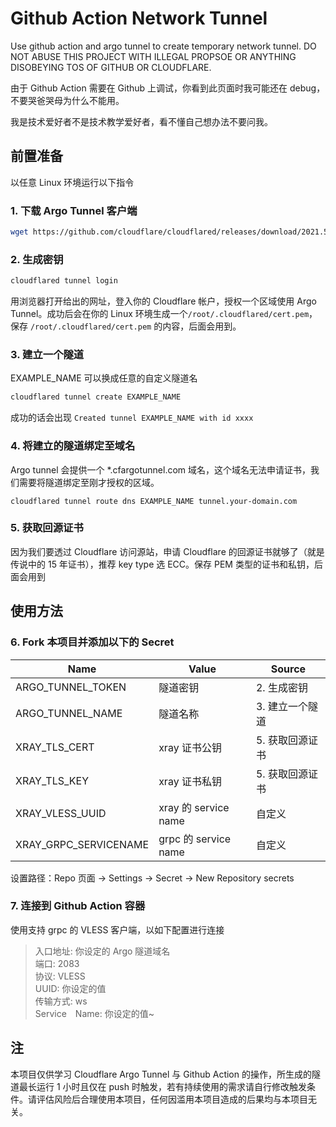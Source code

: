 # Github Action Network Tunnel
Use github action and argo tunnel to create temporary network tunnel. DO NOT ABUSE THIS PROJECT WITH ILLEGAL PROPSOE OR ANYTHING DISOBEYING TOS OF GITHUB OR CLOUDFLARE.

由于 Github Action 需要在 Github 上调试，你看到此页面时我可能还在 debug，不要哭爸哭母为什么不能用。

我是技术爱好者不是技术教学爱好者，看不懂自己想办法不要问我。

## 前置准备
以任意 Linux 环境运行以下指令
### 1. 下载 Argo Tunnel 客户端
```sh
wget https://github.com/cloudflare/cloudflared/releases/download/2021.5.10/cloudflared-linux-amd64 -O /usr/local/bin/cloudflared && chmod +x /usr/local/bin/cloudflared
```
### 2. 生成密钥
```sh
cloudflared tunnel login
```
用浏览器打开给出的网址，登入你的 Cloudflare 帐户，授权一个区域使用 Argo Tunnel。成功后会在你的 Linux 环境生成一个`/root/.cloudflared/cert.pem`，保存 `/root/.cloudflared/cert.pem` 的内容，后面会用到。
### 3. 建立一个隧道
EXAMPLE_NAME 可以换成任意的自定义隧道名
```sh
cloudflared tunnel create EXAMPLE_NAME
```
成功的话会出现 `Created tunnel EXAMPLE_NAME with id xxxx`
### 4. 将建立的隧道绑定至域名
Argo tunnel 会提供一个 *.cfargotunnel.com 域名，这个域名无法申请证书，我们需要将隧道绑定至刚才授权的区域。
```
cloudflared tunnel route dns EXAMPLE_NAME tunnel.your-domain.com
```
### 5. 获取回源证书
因为我们要透过 Cloudflare 访问源站，申请 Cloudflare 的回源证书就够了（就是传说中的 15 年证书），推荐 key type 选 ECC。保存 PEM 类型的证书和私钥，后面会用到

## 使用方法
### 6. Fork 本项目并添加以下的 Secret
| Name | Value | Source |
|-|-|-|
| ARGO_TUNNEL_TOKEN | 隧道密钥 | 2. 生成密钥 |
| ARGO_TUNNEL_NAME | 隧道名称 | 3. 建立一个隧道 |
| XRAY_TLS_CERT | xray 证书公钥 | 5. 获取回源证书 |
| XRAY_TLS_KEY | xray 证书私钥 | 5. 获取回源证书 |
| XRAY_VLESS_UUID | xray 的 service name | 自定义 |
| XRAY_GRPC_SERVICENAME | grpc 的 service name | 自定义 |

设置路径：Repo 页面 → Settings → Secret → New Repository secrets

### 7. 连接到 Github Action 容器
使用支持 grpc 的 VLESS 客户端，以如下配置进行连接
> 入口地址: 你设定的 Argo 隧道域名 <br>
> 端口: 2083 <br>
> 协议: VLESS <br>
> UUID: 你设定的值 <br>
> 传输方式: ws <br>
> Service　Name: 你设定的值~<br>

## 注
本项目仅供学习 Cloudflare Argo Tunnel 与 Github Action 的操作，所生成的隧道最长运行 1 小时且仅在 push 时触发，若有持续使用的需求请自行修改触发条件。请评估风险后合理使用本项目，任何因滥用本项目造成的后果均与本项目无关。
